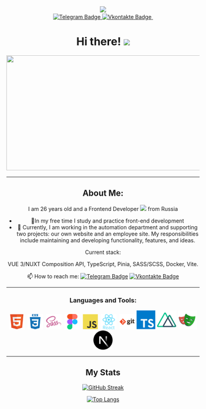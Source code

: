 

<div id="header" align="center">
    <img src="https://media.giphy.com/media/v1.Y2lkPTc5MGI3NjExejllYTI0bmZpdHN4NHh4cmM5dHFiaTN0ZHJ6dXVmN2owMDFieDFtNiZlcD12MV9pbnRlcm5hbF9naWZfYnlfaWQmY3Q9cw/M9gbBd9nbDrOTu1Mqx/giphy.gif" width="100">
    
</div>
<div align="center" id="badges">
  <a href="https://t.me/AndronChb">
    <img src="https://img.shields.io/badge/Telegram-blue?logo=Telegram&logoColor=white/t.me/AndronChab" alt="Telegram Badge"/>
  </a>
  <a href="https://vk.com/darksidos67">
    <img src="https://img.shields.io/badge/vkontakte-blue?logo=vk&logoColor=white" alt="Vkontakte Badge"/>
  </a>
    <img  src ="https://komarev.com/ghpvc/?username=andreychabanyuk&style=flat=square&color=blue" alt=""/>
    <h1>
    Hi there! 
  <img src="https://media.giphy.com/media/hvRJCLFzcasrR4ia7z/giphy.gif" width="30px"/>
</h1>
<div align="center">
  <img src="https://media.giphy.com/media/dWesBcTLavkZuG35MI/giphy.gif" width="600" height="300"/>
</div>

---

<h2>About Me:</h2>



I am 26 years old and a Frontend Developer <img src="https://media.giphy.com/media/WUlplcMpOCEmTGBtBW/giphy.gif" width="30"> from Russia

<div >
  
-  🌱In my free time I study and practice front-end development
-  🔭 Currently, I am working in the automation department and supporting two projects: our own website and an employee site. My responsibilities include maintaining and developing functionality, features, and ideas. <br/>

Current stack: <p>VUE 3/NUXT Composition API, TypeScript, Pinia, SASS/SCSS, Docker, Vite.</p>

</div align="left">

📫 How to reach me: [![Telegram Badge](https://img.shields.io/badge/Telegram-blue?logo=Telegram&logoColor=white/t.me/AndronChab)](https://t.me/AndronChab)
[![Vkontakte Badge](https://img.shields.io/badge/vkontakte-blue?logo=vk&logoColor=white)](https://vk.com/darksidos67)

---
<h3>
Languages and Tools:
</h3>

<div>
<img src="https://github.com/devicons/devicon/blob/master/icons/html5/html5-original.svg" title="HTML5" alt="HTML" width="40" height="40"/>&nbsp;
<img src="https://github.com/devicons/devicon/blob/master/icons/css3/css3-plain-wordmark.svg"  title="CSS3" alt="CSS" width="40" height="40"/>&nbsp;
<img src="https://github.com/devicons/devicon/blob/master/icons/sass/sass-original.svg"  title="SASS" alt="SASS" width="40" height="40"/>&nbsp;
<img src="https://github.com/devicons/devicon/blob/master/icons/figma/figma-original.svg"  title="Figma" alt="Figma" width="40" height="40"/>&nbsp;
<img src="https://github.com/devicons/devicon/blob/master/icons/javascript/javascript-original.svg" title="JavaScript" alt="JavaScript" width="40" height="40"/>&nbsp;
<img src="https://github.com/devicons/devicon/blob/master/icons/react/react-original-wordmark.svg" title="React" alt="React" width="40" height="40"/>&nbsp;
<img src="https://github.com/devicons/devicon/blob/master/icons/git/git-original-wordmark.svg" title="Git" **alt="Git" width="40" height="40"/>
<img src="https://github.com/devicons/devicon/blob/master/icons/typescript/typescript-original.svg" title="TypeScript" alt="TypeScript" width="50" height="50"/>
<img src="https://github.com/devicons/devicon/blob/master/icons/nuxtjs/nuxtjs-original.svg" title="NUXTJS" alt="NUXTJS" width="50" height="50"/>
<img src="https://github.com/devicons/devicon/blob/master/icons/playwright/playwright-original.svg" title="PLAYWRIGHT" alt="PLAYWRIGHT" width="50" height="50"/>
<img src="https://github.com/devicons/devicon/blob/master/icons/nextjs/nextjs-original.svg" title="NEXTJS" alt="NEXTJS" width="50" height="50"/>

  
</div>

---

<h2>My Stats</h2>


[![GitHub Streak](https://streak-stats.demolab.com/?user=andreychabanyuk&theme=dark)](https://git.io/streak-stats)



[![Top Langs](https://github-readme-stats.vercel.app/api/top-langs/?username=andreychabanyuk&layout=compact&theme=vision-friendly-dark)](https://github.com/anuraghazra/github-readme-stats)
















<!--
**AndreyChabanyuk/andreychabanyuk** is a ✨ _special_ ✨ repository because its `README.md` (this file) appears on your GitHub profile.

Here are some ideas to get you started:

- 🔭 I’m currently working on ...
- 🌱 I’m currently learning ...
- 👯 I’m looking to collaborate on ...
- 🤔 I’m looking for help with ...
- 💬 Ask me about ...
- 📫 How to reach me: ...
- 😄 Pronouns: ...
- ⚡ Fun fact: ...
-->

